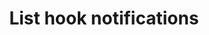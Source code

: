 ---
# -------------------------- #
#      ENDPOINT DETAILS      #
# -------------------------- #

product-type: "connect"
content-type: "api-endpoint"
endpoint: "notifications"
key: "list-hook-notifications"
version: "1"


# -------------------------- #
#       METHOD DETAILS       #
# -------------------------- #

title: "List hook notifications"
method: "get"
short-url: |
  {{ api.core-objects.notifications.hooks.list.name | flatify }}
full-url: |
  {{ api.base-url }}{{ endpoint.short-url | flatify }}
short: "{{ api.core-objects.notifications.hooks.list.description }}"
description: |
  {{ api.core-objects.notifications.hooks.list.description }} This includes hooks that have been disabled.
  **Note**: To use this endpoint, your Stitch plan must include access to the [Post-load hooks]({{ link.account.post-load-notifications | prepend: site.baseurl }}) feature.


# -------------------------- #
#           RETURNS          #
# -------------------------- #

returns: |
  If successful, the API will return a status of <code class="api success">200 OK</code> and a `post_load` property containing an array of [Hook Notification objects]({{ api.data-structures.notifications.custom-email.section }}), one for each hook notification in the Stitch account.


# ------------------------------ #
#   EXAMPLE REQUEST & RESPONSES  #
# ------------------------------ #

examples:
  - type: "Request"
    language: "json"
    code: |
      {% assign right-bracket = "}" %}
      curl {{ endpoint.full-url | flatify | strip }} \
           -H "Authorization: Bearer <ACCESS_TOKEN>" \
           -H "Content-Type: application/json"

  - type: "Responses"
    language: "json"
    code: |
      {
        "post_load": [
          {
            "id": 8,
            "client_id": 116078,
            "type": "post_load",
            "version": 1,
            "config": {
              "url": "https://hooks.zapier.com/hooks/catch/some/webhook/id"
            },
            "created_at": "2019-07-16T16:47:54Z",
            "modified_at": "2019-07-16T16:47:54Z",
            "disabled_at": null
          },
          {
            "id": 9,
            "client_id": 116078,
            "type": "post_load",
            "version": 1,
            "config": {
              "url": "https://hooks.zapier.com/hooks/catch/some/webhook/id"
            },
            "created_at": "2019-07-16T16:51:20Z",
            "modified_at": "2019-07-16T16:51:20Z",
            "disabled_at": null
          },
          {
            "id": 10,
            "client_id": 116078,
            "type": "post_load",
            "version": 1,
            "config": {
              "url": "https://hooks.zapier.com/hooks/catch/some/webhook/id"
            },
            "created_at": "2019-07-17T15:54:25Z",
            "modified_at": "2019-07-18T15:36:53Z",
            "disabled_at": "2019-07-18T15:36:53Z"
          }
        ]
      }

  # - type: "Errors"
  #   error-file: "hook-notifications"
  # The errors live in: _data/connect/response-codes/hook-notifications.yml
---